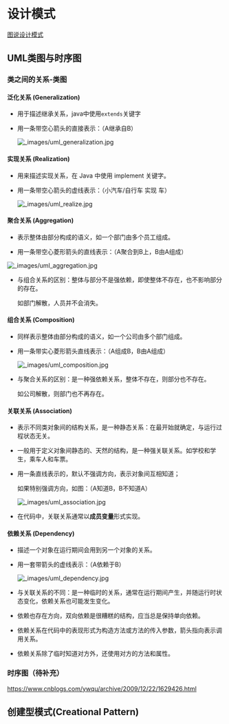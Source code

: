 # 设计模式

[图说设计模式](https://design-patterns.readthedocs.io/zh_CN/latest/index.html)



## UML类图与时序图



### 类之间的关系-类图

#### 泛化关系 (Generalization)

- 用于描述继承关系，java中使用`extends`关键字

- 用一条带空心箭头的直接表示：（A继承自B）

  ![_images/uml_generalization.jpg](https://strangest.oss-cn-shanghai.aliyuncs.com/markdown/202207201630478.jpeg)



#### 实现关系 (Realization)

- 用来描述实现关系，在 Java 中使用 implement 关键字。

- 用一条带空心箭头的虚线表示：（小汽车/自行车 实现 车）

  ![_images/uml_realize.jpg](https://strangest.oss-cn-shanghai.aliyuncs.com/markdown/uml_realize.jpg)





####  聚合关系 (Aggregation)

- 表示整体由部分构成的语义，如一个部门由多个员工组成。

- 用一条带空心菱形箭头的直线表示：（A聚合到B上，B由A组成）

![_images/uml_aggregation.jpg](https://strangest.oss-cn-shanghai.aliyuncs.com/markdown/uml_aggregation.jpg)

- 与组合关系的区别：整体与部分不是强依赖，即使整体不存在，也不影响部分的存在。

  如部门解散，人员并不会消失。



#### 组合关系 (Composition)

- 同样表示整体由部分构成的语义，如一个公司由多个部门组成。

- 用一条带实心菱形箭头直线表示：（A组成B，B由A组成）

  ![_images/uml_composition.jpg](https://strangest.oss-cn-shanghai.aliyuncs.com/markdown/uml_composition.jpg)

- 与聚合关系的区别：是一种强依赖关系，整体不存在，则部分也不存在。

  如公司解散，则部门也不再存在。



#### 关联关系 (Association)

- 表示不同类对象间的结构关系，是一种静态关系：在最开始就确定，与运行过程状态无关。

- 一般用于定义对象间静态的、天然的结构，是一种强关联关系。如学校和学生，乘车人和车票。

- 用一条直线表示的，默认不强调方向，表示对象间互相知道；

  如果特别强调方向，如图：（A知道B，B不知道A）

  ![_images/uml_association.jpg](https://strangest.oss-cn-shanghai.aliyuncs.com/markdown/202207210937741.jpeg)

- 在代码中，关联关系通常以**成员变量**形式实现。



#### 依赖关系 (Dependency)

- 描述一个对象在运行期间会用到另一个对象的关系。

- 用一套带箭头的虚线表示：（A依赖于B）

  ![_images/uml_dependency.jpg](https://strangest.oss-cn-shanghai.aliyuncs.com/markdown/202207210943249.jpeg)

- 与关联关系的不同：是一种临时的关系，通常在运行期间产生，并随运行时状态变化，依赖关系也可能发生变化。

- 依赖也存在方向，双向依赖是很糟糕的结构，应当总是保持单向依赖。

- 依赖关系在代码中的表现形式为构造方法或方法的传入参数，箭头指向表示调用关系。

- 依赖关系除了临时知道对方外，还使用对方的方法和属性。





### 时序图（待补充）

https://www.cnblogs.com/ywqu/archive/2009/12/22/1629426.html



## 创建型模式(Creational Pattern)

